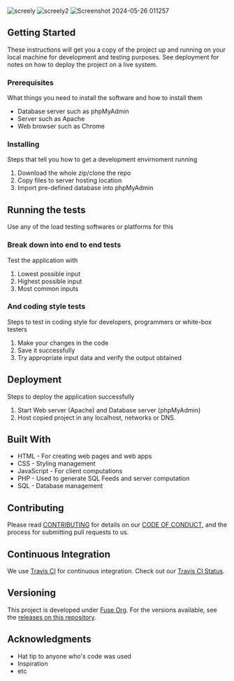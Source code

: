 ﻿![screely](https://github.com/Najeeb23/Feedback_flow/assets/147949985/981ad8ec-ce3e-4177-96f6-4fa1faf38d81)
![screely2](https://github.com/Najeeb23/Feedback_flow/assets/147949985/f85c032c-6d05-431e-95c0-5835d70203e5)
![Screenshot 2024-05-26 011257](https://github.com/Najeeb23/Feedback_flow/assets/147949985/43a9f5a8-77f7-47b7-a7d6-a5860b75dfbd)



## Getting Started

These instructions will get you a copy of the project up and running on your local machine for development and testing purposes. See deployment for notes on how to deploy the project on a live system.

### Prerequisites

What things you need to install the software and how to install them

* Database server such as phpMyAdmin
* Server such as Apache
* Web browser such as Chrome

### Installing

Steps that tell you how to get a development envirnoment running

1. Download the whole zip/clone the repo
2. Copy files to server hosting location
3. Import pre-defined database into phpMyAdmin

## Running the tests

Use any of the load testing softwares or platforms for this

### Break down into end to end tests

Test the application with

1. Lowest possible input
2. Highest possible input
3. Most common inputs

### And coding style tests

Steps to test in coding style for developers, programmers or white-box testers

1. Make your changes in the code
2. Save it successfully
3. Try appropriate input data and verify the output obtained

## Deployment

Steps to deploy the application successfully

1. Start Web server (Apache) and Database server (phpMyAdmin)
2. Host copied project in any localhost, networks or DNS.

## Built With

* HTML - For creating web pages and web apps
* CSS - Styling management
* JavaScript - For client computations
* PHP - Used to generate SQL Feeds and server computation
* SQL - Database management

## Contributing

Please read [CONTRIBUTING](CONTRIBUTING.md) for details on our [CODE OF CONDUCT](CODE_OF_CONDUCT.md), and the process for submitting pull requests to us.

## Continuous Integration

We use [Travis CI](https://travis-ci.com/) for continuous integration. Check out our [Travis CI Status](https://travis-ci.org/FuseOrg/Feedie).

## Versioning

This project is developed under [Fuse Org](https://github.com/FuseOrg). For the versions available, see the [releases on this repository](https://github.com/FuseOrg/Feedie/releases). 


## Acknowledgments

* Hat tip to anyone who's code was used
* Inspiration
* etc
